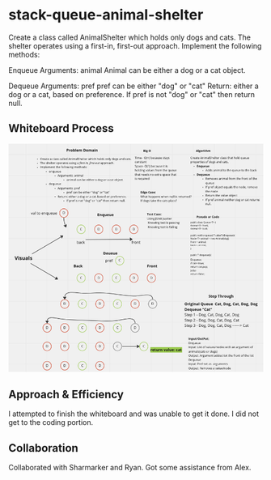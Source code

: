 # stack-queue-animal-shelter

Create a class called AnimalShelter which holds only dogs and cats.
The shelter operates using a first-in, first-out approach.
Implement the following methods:

Enqueue
Arguments: animal
Animal can be either a dog or a cat object.

Dequeue
Arguments: pref
pref can be either "dog" or "cat"
Return: either a dog or a cat, based on preference.
If pref is not "dog" or "cat" then return null.


## Whiteboard Process

![Stack Queue Animal Shelter](./stack-queue-animal-shelter.png)

## Approach & Efficiency

I attempted to finish the whiteboard and was unable to get it done. I did not get to the coding portion.

## Collaboration
Collaborated with Sharmarker and Ryan. Got some assistance from Alex.
